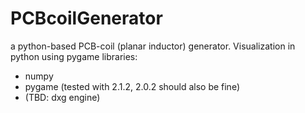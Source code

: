 # PCBcoilGenerator
a python-based PCB-coil (planar inductor) generator. Visualization in python using pygame
libraries:
- numpy
- pygame (tested with 2.1.2, 2.0.2 should also be fine)
- (TBD: dxg engine)